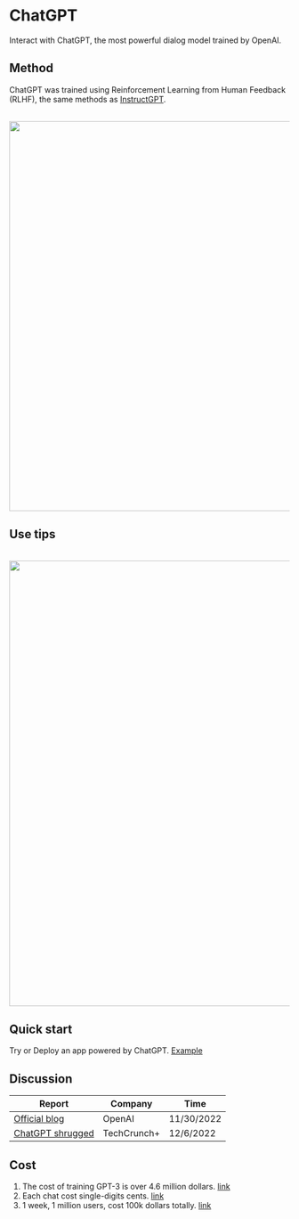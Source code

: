 # ChatGPT
Interact with ChatGPT, the most powerful dialog model trained by OpenAI.

## Method
ChatGPT was trained using Reinforcement Learning from Human Feedback (RLHF), the same methods as [InstructGPT](https://openai.com/blog/instruction-following/#guide).

<p align="center">
    <br>
    <img src="https://cdn.openai.com/chatgpt/draft-20221129c/ChatGPT_Diagram.svg" width="700"/>
    <br>
<p>

## Use tips
<p align="center">
    <br>
    <img src="https://user-images.githubusercontent.com/20966464/205968665-d4c3d930-29ca-4b29-98f9-5adf270b0580.png" width="800"/>
    <br>
<p>


## Quick start
Try or Deploy an app powered by ChatGPT. [Example](https://huggingface.co/spaces/Xhaheen/ChatGPT_HF)

## Discussion

| Report | Company | Time |
| - | - | - |
| [Official blog](https://openai.com/blog/chatgpt) | OpenAI | 11/30/2022  |  
| [ChatGPT shrugged](https://techcrunch.com/2022/12/05/chatgpt-shrugged) | TechCrunch+ | 12/6/2022 | 

## Cost
1. The cost of training GPT-3 is over 4.6 million dollars. [link](https://heits.digital/articles/gpt3-overview)
2. Each chat cost single-digits cents. [link](https://twitter.com/sama/status/1599671496636780546)
3. 1 week, 1 million users, cost 100k dollars totally. [link](https://twitter.com/sama/status/1599668808285028353)

